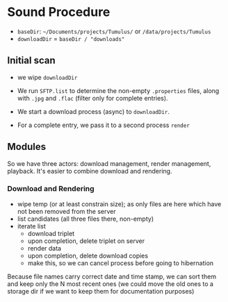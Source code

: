 # Sound Procedure

- `baseDir`: `~/Documents/projects/Tumulus/` or `/data/projects/Tumulus`
- `downloadDir` = `baseDir / "downloads"`

## Initial scan

- we wipe `downloadDir`

- We run `SFTP.list` to determine the non-empty `.properties` files, along with `.jpg` and `.flac` 
  (filter only for complete entries).

- We start a download process (async) to `downloadDir`.

- For a complete entry, we pass it to a second process `render`

## Modules

So we have three actors: download management, render management, playback.
It's easier to combine download and rendering.

### Download and Rendering

- wipe temp (or at least constrain size); as only files are here which have not been removed from the server
- list candidates (all three files there, non-empty)
- iterate list
   - download triplet
   - upon completion, delete triplet on server
   - render data
   - upon completion, delete download copies
   - make this, so we can cancel process before going to hibernation
   
Because file names carry correct date and time stamp, we can sort them and keep only the N most recent ones
(we could move the old ones to a storage dir if we want to keep them for documentation purposes)
